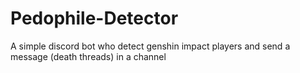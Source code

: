 # Pedophile-Detector
A simple discord bot who detect genshin impact players and send a message (death threads) in a channel

